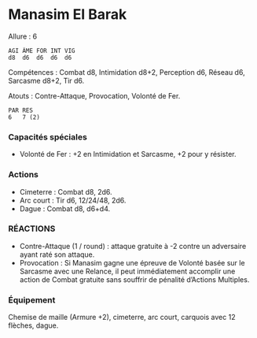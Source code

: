 # Manasim El Barak

Allure : 6

    AGI ÂME FOR INT VIG
    d8  d6  d6  d6  d6
    
Compétences : Combat d8, Intimidation d8+2, Perception d6, Réseau d6, Sarcasme d8+2, Tir d6.

Atouts : Contre-Attaque, Provocation, Volonté de Fer.

    PAR RES
    6   7 (2)
    
### Capacités spéciales
- Volonté de Fer : +2 en Intimidation et Sarcasme, +2 pour y résister.

### Actions
- Cimeterre : Combat d8, 2d6.
- Arc court : Tir d6, 12/24/48, 2d6.
- Dague : Combat d8, d6+d4.

### RÉACTIONS 
- Contre-Attaque (1 / round) : attaque gratuite à -2 contre un adversaire ayant raté son attaque.
- Provocation : Si Manasim gagne une épreuve de Volonté basée sur le Sarcasme avec une Relance, il peut immédiatement accomplir une action de Combat gratuite sans souffrir de pénalité d’Actions Multiples.

### Équipement
Chemise de maille (Armure +2), cimeterre, arc court, carquois avec 12 flèches, dague.
